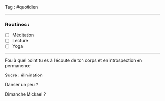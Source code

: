 Tag : #quotidien 
***

### Routines : 
- [ ] Méditation
- [ ] Lecture
- [ ] Yoga

***

Fou à quel point tu es à l'écoute de ton corps et en introspection en permanence

Sucre : élimination

Danser un peu ? 

Dimanche Mickael ? 